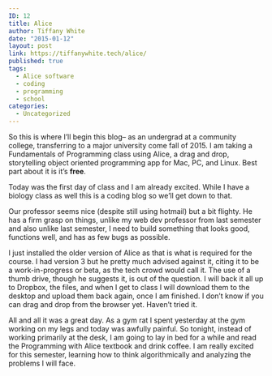 ```yaml
---
ID: 12
title: Alice
author: Tiffany White
date: "2015-01-12"
layout: post
link: https://tiffanywhite.tech/alice/
published: true
tags:
  - Alice software
  - coding
  - programming
  - school
categories:
  - Uncategorized
---
```




<p>So this is where I&#8217;ll begin this blog&#8211; as an undergrad at a community college, transferring to a major university come fall of 2015. I am taking a Fundamentals of Programming class using Alice, a drag and drop, storytelling object oriented programming app for Mac, PC, and Linux. Best part about it is it&#8217;s <strong>free</strong>. </p>

<p>Today was the first day of class and I am already excited. While I have a biology class as well this is a coding blog so we&#8217;ll get down to that. </p>

<p>Our professor seems nice (despite still using hotmail) but a bit flighty. He has a firm grasp on things, unlike my web dev professor from last semester and also unlike last semester, I need to build something that looks good, functions well, and has as few bugs as possible.</p>

<p>I just installed the older version of Alice as that is what is required for the course. I had version 3 but he pretty much advised against it, citing it to be a work-in-progress or beta, as the tech crowd would call it. The use of a thumb drive, though he suggests it, is out of the question. I will back it all up to Dropbox, the files, and when I get to class I will download them to the desktop and upload them back again, once I am finished. I don&#8217;t know if you can drag and drop from the browser yet. Haven&#8217;t tried it.</p>

<p>All and all it was a great day. As a gym rat I spent yesterday at the gym working on my legs and today was awfully painful. So tonight, instead of working primarily at the desk, I am going to lay in bed for a while and read the Programming with Alice textbook and drink coffee. I am really excited for this semester, learning how to think algorithmically and analyzing the problems I will face.</p>
